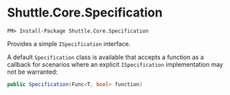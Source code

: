 # Shuttle.Core.Specification

```
PM> Install-Package Shuttle.Core.Specification
```

Provides a simple `ISpecification` interface.

A default `Specification` class is available that accepts a function as a callback for scenarios where an explicit `ISpecification` implementation may not be warranted:

``` c#
public Specification(Func<T, bool> function)
```